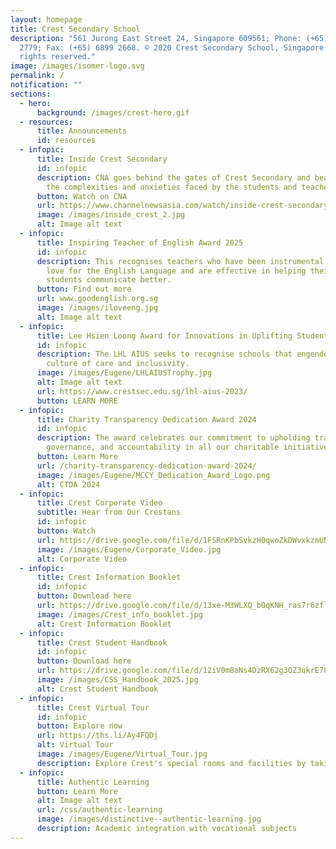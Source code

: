 ```yaml
---
layout: homepage
title: Crest Secondary School
description: "561 Jurong East Street 24, Singapore 609561; Phone: (+65) 6899
  2779; Fax: (+65) 6899 2668. © 2020 Crest Secondary School, Singapore. All
  rights reserved."
image: /images/isomer-logo.svg
permalink: /
notification: ""
sections:
  - hero:
      background: /images/crest-hero.gif
  - resources:
      title: Announcements
      id: resources
  - infopic:
      title: Inside Crest Secondary
      id: infopic
      description: CNA goes behind the gates of Crest Secondary and bear witness to
        the complexities and anxieties faced by the students and teachers.
      button: Watch on CNA
      url: https://www.channelnewsasia.com/watch/inside-crest-secondary
      image: /images/inside_crest_2.jpg
      alt: Image alt text
  - infopic:
      title: Inspiring Teacher of English Award 2025
      id: infopic
      description: This recognises teachers who have been instrumental in igniting a
        love for the English Language and are effective in helping their
        students communicate better.
      button: Find out more
      url: www.goodenglish.org.sg
      image: /images/iloveeng.jpg
      alt: Image alt text
  - infopic:
      title: Lee Hsien Loong Award for Innovations in Uplifting Students
      id: infopic
      description: The LHL AIUS seeks to recognise schools that engender a strong
        culture of care and inclusivity.
      image: /images/Eugene/LHLAIUSTrophy.jpg
      alt: Image alt text
      url: https://www.crestsec.edu.sg/lhl-aius-2023/
      button: LEARN MORE
  - infopic:
      title: Charity Transparency Dedication Award 2024
      id: infopic
      description: The award celebrates our commitment to upholding transparency, good
        governance, and accountability in all our charitable initiatives.
      button: Learn More
      url: /charity-transparency-dedication-award-2024/
      image: /images/Eugene/MCCY_Dedication_Award_Logo.png
      alt: CTDA 2024
  - infopic:
      title: Crest Corporate Video
      subtitle: Hear from Our Crestans
      id: infopic
      button: Watch
      url: https://drive.google.com/file/d/1FSRnKPbSvkzH0qwoZkDWvxkzmUNuS8fq/view?usp=sharing
      image: /images/Eugene/Corporate_Video.jpg
      alt: Corporate Video
  - infopic:
      title: Crest Information Booklet
      id: infopic
      button: Download here
      url: https://drive.google.com/file/d/13xe-M3WLXQ_bOqKNH_ras7r6zflX06-Y/view
      image: /images/Crest_info_booklet.jpg
      alt: Crest Information Booklet
  - infopic:
      title: Crest Student Handbook
      id: infopic
      button: Download here
      url: https://drive.google.com/file/d/12iV0m8aNs4DzRX62g3QZ3ukrE78y1Ctj/view?usp=sharing
      image: /images/CSS_Handbook_2025.jpg
      alt: Crest Student Handbook
  - infopic:
      title: Crest Virtual Tour
      id: infopic
      button: Explore now
      url: https://ths.li/Ay4FQDj
      alt: Virtual Tour
      image: /images/Eugene/Virtual_Tour.jpg
      description: Explore Crest's special rooms and facilities by taking a virtual tour.
  - infopic:
      title: Authentic Learning
      button: Learn More
      alt: Image alt text
      url: /css/authentic-learning
      image: /images/distinctive--authentic-learning.jpg
      description: Academic integration with vocational subjects
---
```

